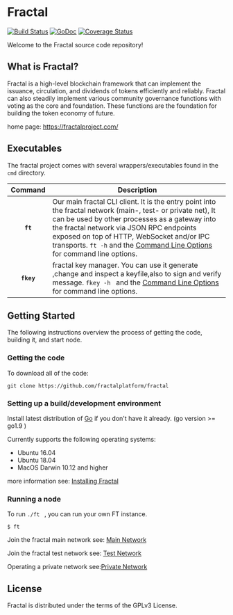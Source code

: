 # Fractal
[![Build Status](https://travis-ci.org/fractalplatform/fractal.svg?branch=master)](https://travis-ci.org/fractalplatform/fractal)
[![GoDoc](https://godoc.org/github.com/fractalplatform/fractal?status.svg)](https://godoc.org/github.com/fractalplatform/fractal)
[![Coverage Status](https://coveralls.io/repos/github/fractalplatform/fractal/badge.svg?branch=master)](https://coveralls.io/github/fractalplatform/fractal?branch=master)

Welcome to the Fractal source code repository!

## What is Fractal?
Fractal is a high-level blockchain framework that can implement the issuance, circulation, and dividends of tokens efficiently and reliably. Fractal can also steadily implement various community governance functions with voting as the core and foundation. These functions are the foundation for building the token economy of future.

home page:  https://fractalproject.com/


## Executables

The fractal project comes with several wrappers/executables found in the `cmd` directory.

| Command    | Description |
|:----------:|-------------|
| **`ft`** | Our main fractal CLI client. It is the entry point into the fractal network (main-, test- or private net),  It can be used by other processes as a gateway into the fractal network via JSON RPC endpoints exposed on top of HTTP, WebSocket and/or IPC transports. `ft -h` and the [Command Line Options](https://github.com/fractalplatform/fractal/wiki/Command-Line-Options) for command line options. |
| **`fkey`** | fractal key manager. You can use it generate ,change and inspect a keyfile,also to sign and verify message. `fkey -h ` and the [Command Line Options](https://github.com/fractalplatform/fractal/wiki/Command-Line-Options) for command line options. |


## Getting Started
The following instructions overview the process of getting the code, building it, and start node.

### Getting the code
To download all of the code:

`git clone https://github.com/fractalplatform/fractal`

### Setting up a build/development environment

Install latest distribution of [Go](https://golang.org/) if you don't have it already. (go version >= go1.9  )

Currently supports the following operating systems: 

* Ubuntu 16.04
* Ubuntu 18.04
* MacOS Darwin 10.12 and higher

more information see: [Installing Fractal](https://github.com/fractalplatform/fractal/wiki/Build-Fractal)


### Running a node

To run  `./ft ` , you can run your own FT instance.

`$ ft `

Join the fractal main network see: [Main Network](https://github.com/fractalplatform/fractal/wiki/Main-Network)

Join the fractal test network see: [Test Network](https://github.com/fractalplatform/fractal/wiki/Test-Network)

Operating a private network see:[Private Network](https://github.com/fractalplatform/fractal/wiki/Private-Network)



## License
Fractal is distributed under the terms of the GPLv3 License.
